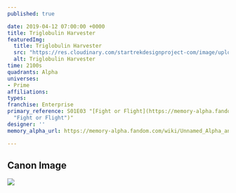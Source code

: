 ```yaml
---
published: true

date: 2019-04-12 07:00:00 +0000
title: Triglobulin Harvester
featuredImg:
  title: Triglobulin Harvester
  src: "https://res.cloudinary.com/startrekdesignproject-com/image/upload/v1555110084/Triglobulin_Harvester.png"
  alt: Triglobulin Harvester
time: 2100s
quadrants: Alpha
universes:
- Prime
affiliations:
types:
franchise: Enterprise
primary_reference: S01E03 "[Fight or Flight](https://memory-alpha.fandom.com/wiki/Fight_or_Flight
  "Fight or Flight")"
designer: ''
memory_alpha_url: https://memory-alpha.fandom.com/wiki/Unnamed_Alpha_and_Beta_Quadrant_starships_(22nd_century)#Triglobulin_harvester.27s_starship

---
```

## Canon Image

![](https://res.cloudinary.com/startrekdesignproject-com/image/upload/v1555110084/Triglobulin_Harvester1.jpg)